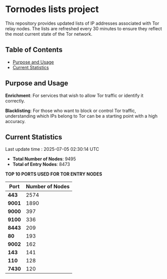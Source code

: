 # Tornodes lists project

This repository provides updated lists of IP addresses associated with Tor relay nodes. The lists are refreshed every 30 minutes to ensure they reflect the most current state of the Tor network.

## Table of Contents

- [Purpose and Usage](#purpose-and-usage)
- [Current Statistics](#current-statistics)


## Purpose and Usage

**Enrichment**: For services that wish to allow Tor traffic or identify it correctly.

**Blacklisting**: For those who want to block or control Tor traffic, understanding which IPs belong to Tor can be a starting point with a high accuracy.

## Current Statistics

Last update time : 2025-07-05 02:30:14 UTC

- **Total Number of Nodes**: 9495
- **Total of Entry Nodes**: 8473

**TOP 10 PORTS USED FOR TOR ENTRY NODES**

| **Port** | **Number of Nodes** |
|------|-----------------|
| **443**   | 2574  |
| **9001**   | 1890  |
| **9000**   | 397  |
| **9100**   | 336  |
| **8443**   | 209  |
| **80**   | 193  |
| **9002**   | 162  |
| **143**   | 141  |
| **110**   | 128  |
| **7430**   | 120  |

